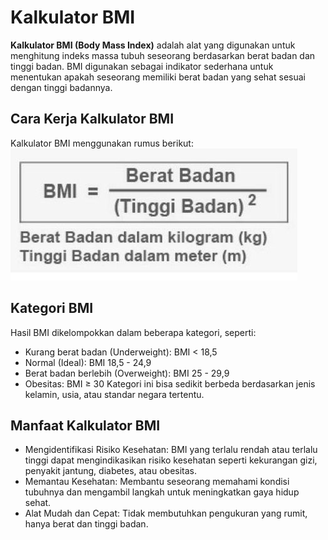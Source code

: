 # Kalkulator BMI

**Kalkulator BMI (Body Mass Index)** adalah alat yang digunakan untuk menghitung indeks massa tubuh seseorang berdasarkan berat badan dan tinggi badan. BMI digunakan sebagai indikator sederhana untuk menentukan apakah seseorang memiliki berat badan yang sehat sesuai dengan tinggi badannya.

## Cara Kerja Kalkulator BMI
Kalkulator BMI menggunakan rumus berikut:
![Rumus BMI](assets/rumusbmi.jpeg)

## Kategori BMI
Hasil BMI dikelompokkan dalam beberapa kategori, seperti:
- Kurang berat badan (Underweight): BMI < 18,5
- Normal (Ideal): BMI 18,5 - 24,9
- Berat badan berlebih (Overweight): BMI 25 - 29,9
- Obesitas: BMI ≥ 30
Kategori ini bisa sedikit berbeda berdasarkan jenis kelamin, usia, atau standar negara tertentu.

## Manfaat Kalkulator BMI
- Mengidentifikasi Risiko Kesehatan: BMI yang terlalu rendah atau terlalu tinggi dapat mengindikasikan risiko kesehatan seperti kekurangan gizi, penyakit jantung, diabetes, atau obesitas.
- Memantau Kesehatan: Membantu seseorang memahami kondisi tubuhnya dan mengambil langkah untuk meningkatkan gaya hidup sehat.
- Alat Mudah dan Cepat: Tidak membutuhkan pengukuran yang rumit, hanya berat dan tinggi badan.



